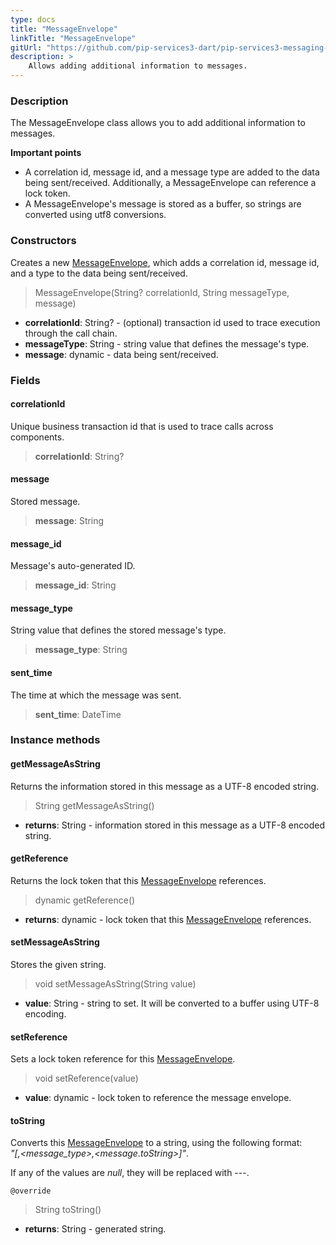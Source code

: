 ```yaml
---
type: docs
title: "MessageEnvelope"
linkTitle: "MessageEnvelope"
gitUrl: "https://github.com/pip-services3-dart/pip-services3-messaging-dart"
description: >
    Allows adding additional information to messages. 
---
```


### Description

The MessageEnvelope class allows you to add additional information to messages.

**Important points**

- A correlation id, message id, and a message type are added to the data being sent/received. Additionally, a MessageEnvelope can reference a lock token.
- A MessageEnvelope's message is stored as a buffer, so strings are converted using utf8 conversions.

### Constructors

Creates a new [MessageEnvelope](), which adds a correlation id, message id, and a type to the data being sent/received.

> MessageEnvelope(String? correlationId, String messageType, message)

- **correlationId**: String? - (optional) transaction id used to trace execution through the call chain.
- **messageType**: String - string value that defines the message's type.
- **message**: dynamic - data being sent/received.

### Fields

<span class="hide-title-link">

#### correlationId
Unique business transaction id that is used to trace calls across components.

> **correlationId**: String?

#### message
Stored message.

> **message**: String

#### message_id
Message's auto-generated ID.

> **message_id**: String

#### message_type
String value that defines the stored message's type.

> **message_type**: String

#### sent_time
The time at which the message was sent.

> **sent_time**: DateTime

</span>

### Instance methods

#### getMessageAsString
Returns the information stored in this message as a UTF-8 encoded string.

> String getMessageAsString()

- **returns**: String - information stored in this message as a UTF-8 encoded string.

#### getReference
Returns the lock token that this [MessageEnvelope]() references.

> dynamic getReference()

- **returns**: dynamic - lock token that this [MessageEnvelope]() references.

#### setMessageAsString
Stores the given string.

> void setMessageAsString(String value)

- **value**: String - string to set. It will be converted to a buffer using UTF-8 encoding.

#### setReference
Sets a lock token reference for this [MessageEnvelope]().

> void setReference(value)

- **value**: dynamic - lock token to reference the message envelope.

#### toString
Converts this [MessageEnvelope]() to a string, using the following format:  
*"[<correlationId>,<message_type>,<message.toString>]"*.

If any of the values are *null*, they will be replaced with \-\-\-.

`@override`
> String toString()

- **returns**: String - generated string.


